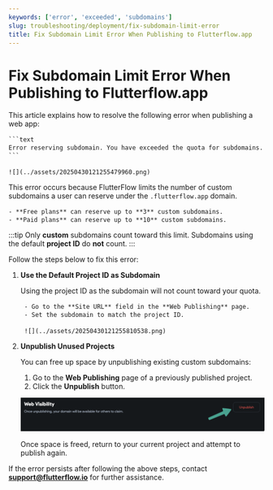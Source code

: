 ```yaml
---
keywords: ['error', 'exceeded', 'subdomains']
slug: troubleshooting/deployment/fix-subdomain-limit-error
title: Fix Subdomain Limit Error When Publishing to Flutterflow.app
---
```


# Fix Subdomain Limit Error When Publishing to Flutterflow.app

This article explains how to resolve the following error when publishing a web app:

    ```text
    Error reserving subdomain. You have exceeded the quota for subdomains.
    ```

    ![](../assets/20250430121255479960.png)

This error occurs because FlutterFlow limits the number of custom subdomains a user can reserve under the `.flutterflow.app` domain.

    - **Free plans** can reserve up to **3** custom subdomains.
    - **Paid plans** can reserve up to **10** custom subdomains.

:::tip
Only **custom** subdomains count toward this limit. Subdomains using the default **project ID** do **not** count.
:::

Follow the steps below to fix this error:

1. **Use the Default Project ID as Subdomain**

    Using the project ID as the subdomain will not count toward your quota.

        - Go to the **Site URL** field in the **Web Publishing** page.
        - Set the subdomain to match the project ID.

        ![](../assets/20250430121255810538.png)

2. **Unpublish Unused Projects**

    You can free up space by unpublishing existing custom subdomains:

    1. Go to the **Web Publishing** page of a previously published project.
    2. Click the **Unpublish** button.

    ![](../assets/20250430121256121119.png)

    Once space is freed, return to your current project and attempt to publish again.

If the error persists after following the above steps, contact **[support@flutterflow.io](mailto:support@flutterflow.io)** for further assistance.
